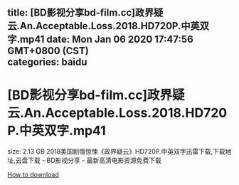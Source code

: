 
title: [BD影视分享bd-film.cc]政界疑云.An.Acceptable.Loss.2018.HD720P.中英双字.mp41
date: Mon Jan 06 2020 17:47:56 GMT+0800 (CST)    
categories: baidu
---

# [BD影视分享bd-film.cc]政界疑云.An.Acceptable.Loss.2018.HD720P.中英双字.mp41
size: 2.13 GB
 2018美国剧情惊悚《政界疑云》HD720P.中英双字迅雷下载,下载地址,云盘下载 - BD影视分享 - 最新高清电影资源免费下载
 

[How to download](https://bpcam.bemobtrk.com/go/2ceec3aa-1ca2-46d6-b9ff-aaa5c184517c?jno=445)
